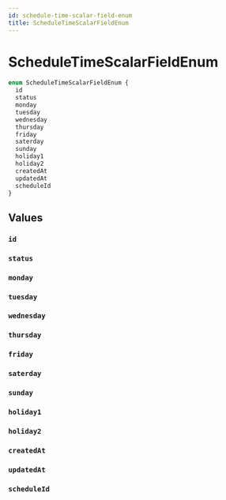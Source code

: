 ```yaml
---
id: schedule-time-scalar-field-enum
title: ScheduleTimeScalarFieldEnum
---
```


 # ScheduleTimeScalarFieldEnum





```graphql
enum ScheduleTimeScalarFieldEnum {
  id
  status
  monday
  tuesday
  wednesday
  thursday
  friday
  saterday
  sunday
  holiday1
  holiday2
  createdAt
  updatedAt
  scheduleId
}
```


## Values

### `id` 




### `status` 




### `monday` 




### `tuesday` 




### `wednesday` 




### `thursday` 




### `friday` 




### `saterday` 




### `sunday` 




### `holiday1` 




### `holiday2` 




### `createdAt` 




### `updatedAt` 




### `scheduleId` 






